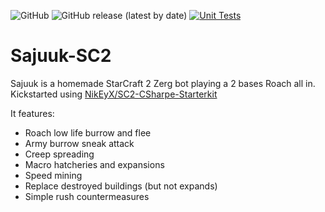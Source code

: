 ![GitHub](https://img.shields.io/github/license/guillaume-docquier/Sajuuk-SC2?color=blue&label=License)
![GitHub release (latest by date)](https://img.shields.io/github/v/release/Guillaume-Docquier/Sajuuk-SC2?label=Latest)
[![Unit Tests](https://github.com/Guillaume-Docquier/Sajuuk-SC2/actions/workflows/dotnet.yml/badge.svg)](https://github.com/Guillaume-Docquier/Sajuuk-SC2/actions/workflows/dotnet.yml)

# Sajuuk-SC2
Sajuuk is a homemade StarCraft 2 Zerg bot playing a 2 bases Roach all in.  
Kickstarted using [NikEyX/SC2-CSharpe-Starterkit](https://github.com/NikEyX/SC2-CSharpe-Starterkit)

It features:

- Roach low life burrow and flee
- Army burrow sneak attack
- Creep spreading
- Macro hatcheries and expansions
- Speed mining
- Replace destroyed buildings (but not expands)
- Simple rush countermeasures
